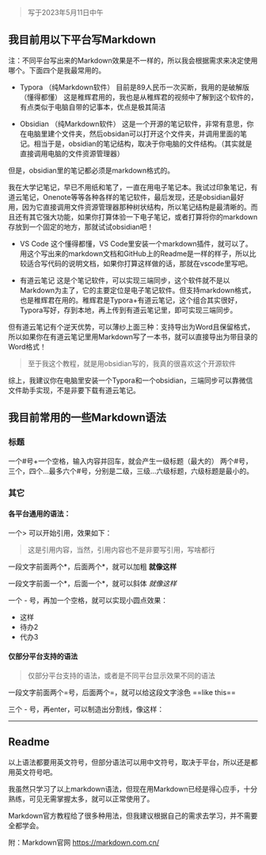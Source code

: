 >写于2023年5月11日中午

## 我目前用以下平台写Markdown

注：不同平台写出来的Markdown效果是不一样的，所以我会根据需求来决定使用哪个。下面四个是我最常用的。

- Typora （纯Markdown软件）
目前是89人民币一次买断，我用的是破解版（懂得都懂）
这是稚辉君用的，我也是从稚辉君的视频中了解到这个软件的，有点类似于电脑自带的记事本，优点是极其简洁

- Obsidian （纯Markdown软件）
这是一个开源的笔记软件，非常有意思，你在电脑里建个文件夹，然后obsidan可以打开这个文件夹，并调用里面的笔记。相当于是，obsidian的笔记结构，取决于你电脑的文件结构。（其实就是直接调用电脑的文件资源管理器）

但是，obsidian里的笔记都必须是markdown格式的。

我在大学记笔记，早已不用纸和笔了，一直在用电子笔记本。我试过印象笔记，有道云笔记，Onenote等等各种各样的笔记软件，最后发现，还是obsidian最好用，因为它直接调用文件资源管理器那种树状结构，所以笔记结构是最清晰的。而且还有其它强大功能，如果你打算体验一下电子笔记，或者打算将你的markdown存放到一个固定的地方，那就试试obsidian吧！

- VS Code
这个懂得都懂，VS Code里安装一个markdown插件，就可以了。用这个写出来的markdown文档和GitHub上的Readme是一样的样子，所以比较适合写代码的说明文档，如果你打算这样做的话，那就在vscode里写吧。

- 有道云笔记
这是个笔记软件，可以实现三端同步，这个软件就不是以Markdown为主了，它的主要定位是电子笔记软件。但支持markdown格式，也是稚辉君在用的。稚辉君是Typora+有道云笔记，这个组合其实很好，Typora写好，存到本地，再上传到有道云笔记里，即可实现三端同步。

但有道云笔记有个逆天优势，可以薄纱上面三种：支持导出为Word且保留格式，所以如果你在有道云笔记里用Markdown写了一本书，就可以直接导出为带目录的Word格式！

>至于我这个教程，就是用obsidian写的，我真的很喜欢这个开源软件

综上，我建议你在电脑里安装一个Typora和一个obsidian，三端同步可以靠微信文件助手实现，不是非要下载有道云笔记。


## 我目前常用的一些Markdown语法

### 标题
一个#号+一个空格，输入内容并回车，就会产生一级标题（最大的）
两个#号，三个，四个...最多六个#号，分别是二级，三级...六级标题，六级标题是最小的。


### 其它
#### 各平台通用的语法：

一个> 可以开始引用，效果如下：
> 这是引用内容，当然，引用内容也不是非要写引用，写啥都行

一段文字前面两个*，后面两个*，就可以加粗
**就像这样**

一段文字前面一个*，后面一个*，就可以斜体
*就像这样*

一个 - 号，再加一个空格，就可以实现小圆点效果：
- 这样
- 待办2
- 代办3

#### 仅部分平台支持的语法
>仅部分平台支持的语法，或者是不同平台显示效果不同的语法

一段文字前面两个=号，后面两个=，就可以给这段文字涂色
==like this==

三个 - 号，再enter，可以制造出分割线，像这样：

---

## Readme
以上语法都要用英文符号，但部分语法可以用中文符号，取决于平台，所以还是都用英文符号吧。

我虽然只学习了以上markdown语法，但现在用Markdown已经是得心应手，十分熟练，可见无需掌握太多，就可以正常使用了。

Markdown官方教程给了很多种用法，但我建议根据自己的需求去学习，并不需要全都学会。

附：Markdown官网
https://markdown.com.cn/






